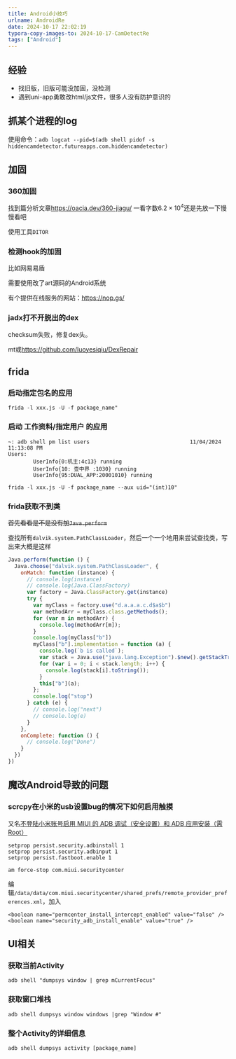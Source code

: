 ```yaml
---
title: Android小技巧
urlname: AndroidRe
date: 2024-10-17 22:02:19
typora-copy-images-to: 2024-10-17-CamDetectRe
tags: ["Android"]
---
```


## 经验

- 找旧版，旧版可能没加固，没检测
- 遇到uni-app勇敢改html/js文件，很多人没有防护意识的

## 抓某个进程的log

使用命令：`adb logcat --pid=$(adb shell pidof -s hiddencamdetector.futureapps.com.hiddencamdetector)`

## 加固

### 360加固

找到篇分析文章<https://oacia.dev/360-jiagu/> 一看字数$6.2\times 10^4$还是先放一下慢慢看吧

使用工具`DITOR`

### 检测hook的加固

比如网易易盾

需要使用改了art源码的Android系统

有个提供在线服务的网站：<https://nop.gs/>

### jadx打不开脱出的dex

checksum失败，修复dex头。

mt或<https://github.com/luoyesiqiu/DexRepair>

## frida

### 启动指定包名的应用

```
frida -l xxx.js -U -f package_name"
```

### 启动 工作资料/指定用户 的应用

```
~: adb shell pm list users                                11/04/2024 11:13:08 PM
Users:
        UserInfo{0:机主:4c13} running
        UserInfo{10: 壶中界 :1030} running
        UserInfo{95:DUAL_APP:20001010} running
```

```
frida -l xxx.js -U -f package_name --aux uid="(int)10"
```

### frida获取不到类

~~首先看看是不是没有加`Java.perform`~~

查找所有`dalvik.system.PathClassLoader`，然后一个一个地用来尝试查找类，写出来大概是这样

```javascript
Java.perform(function () {
  Java.choose("dalvik.system.PathClassLoader", {
    onMatch: function (instance) {
      // console.log(instance)
      // console.log(Java.ClassFactory)
      var factory = Java.ClassFactory.get(instance)
      try {
        var myClass = factory.use("d.a.a.a.c.d$a$b")
        var methodArr = myClass.class.getMethods();
        for (var m in methodArr) {
          console.log(methodArr[m]);
        }
        console.log(myClass["b"])
        myClass["b"].implementation = function (a) {
          console.log(`b is called`); 
          var stack = Java.use("java.lang.Exception").$new().getStackTrace();
          for (var i = 0; i < stack.length; i++) {
            console.log(stack[i].toString());
          }
          this["b"](a);
        };
        console.log("stop")
      } catch (e) {
        // console.log("next")
        // console.log(e)
      }
    },
    onComplete: function () {
      // console.log("Done")
    }
  })
})

```

## 魔改Android导致的问题

### scrcpy在小米的usb设置bug的情况下如何启用触摸

又名[不登陆小米账号启用 MIUI 的 ADB 调试（安全设置）和 ADB 应用安装（需 Root）](https://zhuanlan.zhihu.com/p/603628922)

```
setprop persist.security.adbinstall 1
setprop persist.security.adbinput 1
setprop persist.fastboot.enable 1

am force-stop com.miui.securitycenter
```

编辑`/data/data/com.miui.securitycenter/shared_prefs/remote_provider_preferences.xml`，加入
```
<boolean name="permcenter_install_intercept_enabled" value="false" />
<boolean name="security_adb_install_enable" value="true" />
```


## UI相关

### 获取当前Activity

```
adb shell "dumpsys window | grep mCurrentFocus"
```

### 获取窗口堆栈

```
adb shell dumpsys window windows |grep "Window #"
```

### 整个Activity的详细信息

```
adb shell dumpsys activity [package_name]
```